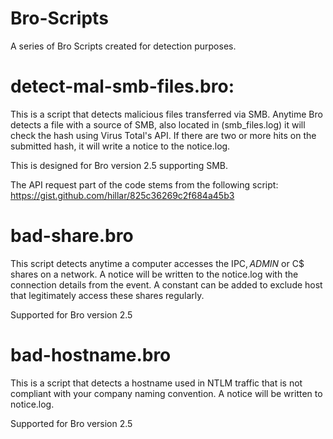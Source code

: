 # Bro-Scripts
A series of Bro Scripts created for detection purposes. 

# detect-mal-smb-files.bro:
This is a script that detects malicious files transferred via SMB. Anytime Bro detects a file with a source of SMB, also located in (smb_files.log) it will check the hash using Virus Total's API. If there are two or more hits on the submitted hash, it will write a notice to the notice.log. 

This is designed for Bro version 2.5 supporting SMB.

The API request part of the code stems from the following script: https://gist.github.com/hillar/825c36269c2f684a45b3


# bad-share.bro
This script detects anytime a computer accesses the IPC$, ADMIN$ or C$ shares on a network. A notice will be written to the notice.log with the connection details from the event. A constant can be added to exclude host that legitimately access these shares regularly.

Supported for Bro version 2.5

# bad-hostname.bro
This is a script that detects a hostname used in NTLM traffic that is not compliant with your company naming convention. A notice will be written to notice.log.

Supported for Bro version 2.5
